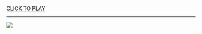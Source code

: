 
<a href="https://premium76.site?title=seahawks_games&ref=13M">CLICK TO PLAY</a></h3>
<hr>

<a href="https://premium76.site?title=seahawks_games&ref=13M"><img src="https://clearcache.store/games.png"></a>


